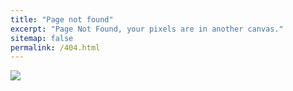 ```yaml
---
title: "Page not found"
excerpt: "Page Not Found, your pixels are in another canvas."
sitemap: false
permalink: /404.html
---
```


![](https://i0.wp.com/learn.onemonth.com/wp-content/uploads/2017/08/1-10.png?fit=845%2C503&ssl=1)